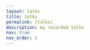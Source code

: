 ```yaml
---
layout: talks
title: talks
permalink: /talks/
description: my recorded talks
nav: true
nav_order: 1
---
```

